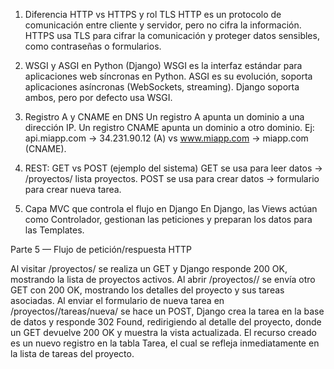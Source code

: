 1. Diferencia HTTP vs HTTPS y rol TLS
HTTP es un protocolo de comunicación entre cliente y servidor, pero no cifra la información. HTTPS usa TLS para cifrar la comunicación y proteger datos sensibles, como contraseñas o formularios.

2. WSGI y ASGI en Python (Django)
WSGI es la interfaz estándar para aplicaciones web síncronas en Python. ASGI es su evolución, soporta aplicaciones asíncronas (WebSockets, streaming). Django soporta ambos, pero por defecto usa WSGI.

3. Registro A y CNAME en DNS
Un registro A apunta un dominio a una dirección IP. Un registro CNAME apunta un dominio a otro dominio. Ej: api.miapp.com → 34.231.90.12 (A) vs www.miapp.com → miapp.com (CNAME).

4. REST: GET vs POST (ejemplo del sistema)
GET se usa para leer datos → /proyectos/ lista proyectos. POST se usa para crear datos → formulario para crear nueva tarea.

5. Capa MVC que controla el flujo en Django
En Django, las Views actúan como Controlador, gestionan las peticiones y preparan los datos para las Templates.



Parte 5 — Flujo de petición/respuesta HTTP

Al visitar /proyectos/ se realiza un GET y Django responde 200 OK, mostrando la lista de proyectos activos. Al abrir /proyectos/<id>/ se envía otro GET con 200 OK, mostrando los detalles del proyecto y sus tareas asociadas. Al enviar el formulario de nueva tarea en /proyectos/<id>/tareas/nueva/ se hace un POST, Django crea la tarea en la base de datos y responde 302 Found, redirigiendo al detalle del proyecto, donde un GET devuelve 200 OK y muestra la vista actualizada. El recurso creado es un nuevo registro en la tabla Tarea, el cual se refleja inmediatamente en la lista de tareas del proyecto.